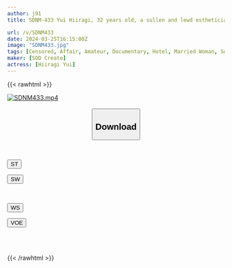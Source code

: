 ```yaml
---
author: j91
title: SDNM-433 Yui Hiiragi, 32 years old, a sullen and lewd esthetician who is serious about work and sex, and has a strong sexual desire.Chapter 2, A 1-night, 2-day sleepover affair that starts with sex at night.

url: /v/SDNM433
date: 2024-03-25T16:15:00Z
image: "SDNM433.jpg"
tags: [Censored, Affair, Amateur, Documentary, Hotel, Married Woman, Solowork]
maker: [SOD Create]
actress: [Hiiragi Yui]
---
```



{{< rawhtml >}}

<div class="video" data-videoid="OWPeLX3g2XFzLA">
    <a href="javascript:;">
        <img src="/v/SDNM433/SDNM433.jpg" width="WIDTH" height="HEIGHT" alt="SDNM433.mp4" loading="lazy">
    </a>
</div>

<script type="text/javascript" src="https://j91.asia/asset/on-demand-st.js"></script>

<br>
  <link rel="stylesheet" href="https://j91.asia/asset/bs5.css">
  
  <center>
  <button class="btn btn-primary" type="button" data-bs-toggle="collapse" data-bs-target=".multi-collapse" aria-expanded="false" aria-controls="multiCollapseExample1 multiCollapseExample2"><h2>Download</h2></button></center>
</p>
<div class="row">
  <div class="col">
    <div class="collapse multi-collapse" id="multiCollapseExample1">
      <div class="card card-body">
	      	      <br>
<div class="buttons">  
<p><a href="https://streamtape.to/v/OWPeLX3g2XFzLA" target="_blank"><button class="btn-hover color-3"><i class="fa fa-download"></i> ST</button></a></p>
<p><a href="https://asnwish.com/sq22uv277498" target="_blank"><button class="btn-hover color-2"><i class="fa fa-download"></i> SW</button></a></p></div>
    </div>
  </div>
</div>
  <div class="col">
    <div class="collapse multi-collapse" id="multiCollapseExample2">
      <div class="card card-body">
	      <br>
<div class="buttons">
<p><a href="https://wolfstream.tv/nnl1j3pqlder"><button class="btn-hover color-9"><i class="fa fa-download"></i> WS</button></a></p>
<p><a href="https://voe.sx/xy3twgkabxuv"><button class="btn-hover color-8"><i class="fa fa-download"></i> VOE</button></a></p></div>
<br><br>
      </div>
    </div>
  </div>
</div>

{{< /rawhtml >}}